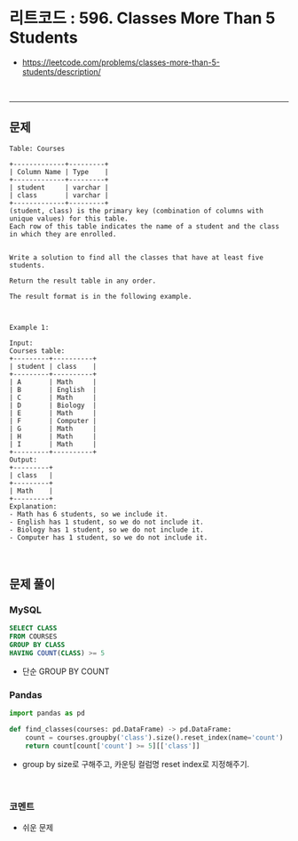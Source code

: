 # 리트코드 : 596. Classes More Than 5 Students
* https://leetcode.com/problems/classes-more-than-5-students/description/
<br>

---

## 문제
```text
Table: Courses

+-------------+---------+
| Column Name | Type    |
+-------------+---------+
| student     | varchar |
| class       | varchar |
+-------------+---------+
(student, class) is the primary key (combination of columns with unique values) for this table.
Each row of this table indicates the name of a student and the class in which they are enrolled.
 

Write a solution to find all the classes that have at least five students.

Return the result table in any order.

The result format is in the following example.

 

Example 1:

Input: 
Courses table:
+---------+----------+
| student | class    |
+---------+----------+
| A       | Math     |
| B       | English  |
| C       | Math     |
| D       | Biology  |
| E       | Math     |
| F       | Computer |
| G       | Math     |
| H       | Math     |
| I       | Math     |
+---------+----------+
Output: 
+---------+
| class   |
+---------+
| Math    |
+---------+
Explanation: 
- Math has 6 students, so we include it.
- English has 1 student, so we do not include it.
- Biology has 1 student, so we do not include it.
- Computer has 1 student, so we do not include it.
```

<br>

## 문제 풀이

### **MySQL**
```SQL
SELECT CLASS
FROM COURSES
GROUP BY CLASS
HAVING COUNT(CLASS) >= 5
```

* 단순 GROUP BY COUNT
  
### **Pandas**
```python
import pandas as pd

def find_classes(courses: pd.DataFrame) -> pd.DataFrame:
    count = courses.groupby('class').size().reset_index(name='count')
    return count[count['count'] >= 5][['class']]
```

* group by size로 구해주고, 카운팅 컬럼명 reset index로 지정해주기.
  
<br>

### **코멘트**
* 쉬운 문제
